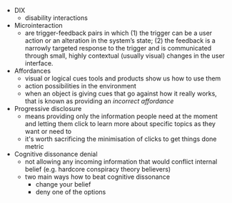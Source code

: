 - DIX
	- disability interactions
- Microinteraction
	- are trigger-feedback pairs in which (1) the trigger can be a user action or an alteration in the system’s state; (2) the feedback is a narrowly targeted response to the trigger and is communicated through small, highly contextual (usually visual) changes in the user interface.
- Affordances
	- visual or logical cues tools and products show us how to use them
	- action possibilities in the environment
	- when an object is giving cues that go against how it really works, that is known as providing an _incorrect affordance_
- Progressive disclosure
	- means providing only the information people need at the moment and letting them click to learn more about specific topics as they want or need to
	- it's worth sacrificing the minimisation of clicks to get things done metric
- Cognitive dissonance denial
	- not allowing any incoming information that would conflict internal belief (e.g. hardcore conspiracy theory believers)
	- two main ways how to beat cognitive dissonance
		- change your belief
		- deny one of the options